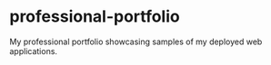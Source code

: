 # professional-portfolio
My professional portfolio showcasing samples of my deployed web applications.
